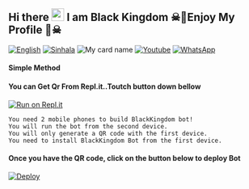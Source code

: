 
## Hi there <img src="https://github.com/souvikguria98/souvikguria98/blob/master/Hi.gif" width="25">  I am Black Kingdom ☠🔱Enjoy My Profile 🔱☠

[![English](https://img.shields.io/badge/Select-Sinhala-red.svg)](https://github.com/BlackKingdoms/BlackKingdom/blob/main/README.md)
  [![Sinhala](https://img.shields.io/badge/Select-English-green.svg)](https://github.com/Blackkingdoms/Blackkingdom/blob/main/README-SI.md)
![My card name](https://cardivo.vercel.app/api?name=ʙʟᴀᴄᴋ%20ᴋɪɴɢᴅᴏᴍ%20ᴡʜᴀᴛꜱᴀᴘᴘ%20ᴜꜱᴇʀ%20ʙᴏᴛ%20🔱👾&description=𝐇𝐈,%20𝐈%27𝐌%20a%20%20𝐁𝐋𝐀𝐂𝐊%20𝐊𝐈𝐍𝐆𝐃𝐎𝐌_%20𝐖𝐇𝐀𝐓𝐒𝐀𝐏𝐏_%20𝐔𝐒𝐄𝐑_%27𝐁𝐎𝐓_%20You%20𝐂𝐀𝐍%20𝐈𝐍𝐒𝐓𝐀𝐋𝐋_%20𝐁𝐋𝐀𝐂𝐊_%20𝐊𝐈𝐍𝐆𝐃𝐎𝐌_%20𝐁𝐎𝐓_%20(𝐌𝐘%20𝐎𝐖𝐍𝐄𝐑%20𝐈𝐒%20🔱𝐀𝐃𝐄𝐄𝐒𝐇𝐀🔱)%20%F0%9F%91%8B&image=https://telegra.ph/file/185c241c27145c2520a94.jpg?v=4&backgroundColor=%#000000&github=BlackerMoskie&pattern=leaf&colorPattern=%23eaeaea)
[![Youtube](https://img.shields.io/badge/SL_Adesha%20@_Dilipa_Creations%20YouTube%20Channel-ff0000?style=flat&labelColor=224242&logoColor=white&for-the-badge&logo=youtube)](https://youtube.com/channel/UCYpzhRBGT4x3avaE3DR5_jA)
[![WhatsApp](https://img.shields.io/badge/BLACK%20KINGDOM%20WORLD%20SUPPORT%20GROUP%20(1)-003245?style=flat&labelColor=224242&logoColor=white&for-the-badge&logo=whatsapp)](https://chat.whatsapp.com/EnXz21ZJuh5ADJIuK7bIls)

#### Simple Method

#### You can Get Qr From Repl.it..Toutch button down bellow
[![Run on Repl.it](https://repl.it/badge/github/quiec/whatsasena)](https://replit.com/@BlackKingdoms/BLACKKINGDOM-QR)
```
You need 2 mobile phones to build BlackKingdom bot!
You will run the bot from the second device.
You will only generate a QR code with the first device.
You need to install BlackKingdom Bot from the first device.
```
#### Once you have the QR code, click on the button below to deploy Bot
[![Deploy](https://www.herokucdn.com/deploy/button.svg)](https://heroku.com/deploy?template=https://github.com/BlackKingdoms/BlackKingdom)
